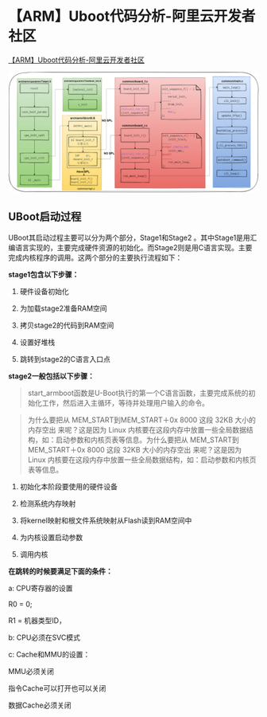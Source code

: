 # 【ARM】Uboot代码分析-阿里云开发者社区

[【ARM】Uboot代码分析-阿里云开发者社区](https://developer.aliyun.com/article/23878)

![Uboot启动](Uboot启动.png)

## UBoot启动过程

UBoot其启动过程主要可以分为两个部分，Stage1和Stage2 。其中Stage1是用汇编语言实现的，主要完成硬件资源的初始化。而Stage2则是用C语言实现。主要完成内核程序的调用。这两个部分的主要执行流程如下：

**stage1包含以下步骤：**

1. 硬件设备初始化

2. 为加载stage2准备RAM空间

3. 拷贝stage2的代码到RAM空间

4. 设置好堆栈

5. 跳转到stage2的C语言入口点

**stage2一般包括以下步骤：**

> start_armboot函数是U-Boot执行的第一个C语言函数，主要完成系统的初始化工作，然后进入主循环，等待并处理用户输入的命令。

> 为什么要把从 MEM_START到MEM_START＋0x 8000 这段 32KB 大小的内存空出 来呢？这是因为 Linux 内核要在这段内存中放置一些全局数据结构，如：启动参数和内核页表等信息。为什么要把从 MEM_START到MEM_START＋0x 8000 这段 32KB 大小的内存空出 来呢？这是因为 Linux 内核要在这段内存中放置一些全局数据结构，如：启动参数和内核页表等信息。

1. 初始化本阶段要使用的硬件设备

2. 检测系统内存映射

3. 将kernel映射和根文件系统映射从Flash读到RAM空间中

4. 为内核设置启动参数

5. 调用内核

**在跳转的时候要满足下面的条件：**

a: CPU寄存器的设置

R0 = 0;

R1 = 机器类型ID，

b: CPU必须在SVC模式

c: Cache和MMU的设置：

MMU必须关闭

指令Cache可以打开也可以关闭

数据Cache必须关闭
